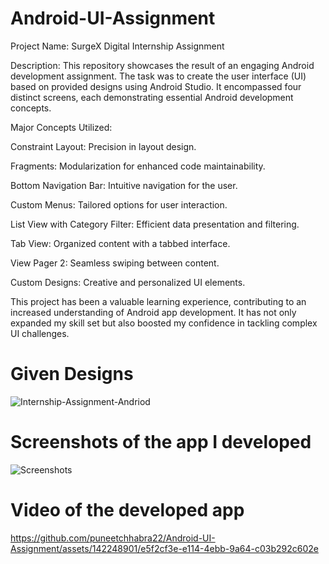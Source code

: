 # Android-UI-Assignment

Project Name: SurgeX Digital Internship Assignment

Description:
This repository showcases the result of an engaging Android development assignment. The task was to create the user interface (UI) based on provided designs using Android Studio. It encompassed four distinct screens, each demonstrating essential Android development concepts.

Major Concepts Utilized:

Constraint Layout: Precision in layout design.

Fragments: Modularization for enhanced code maintainability.

Bottom Navigation Bar: Intuitive navigation for the user.

Custom Menus: Tailored options for user interaction.

List View with Category Filter: Efficient data presentation and filtering.

Tab View: Organized content with a tabbed interface.

View Pager 2: Seamless swiping between content.

Custom Designs: Creative and personalized UI elements.


This project has been a valuable learning experience, contributing to an increased understanding of Android app development. 
It has not only expanded my skill set but also boosted my confidence in tackling complex UI challenges.
# Given Designs
![Internship-Assignment-Andriod](https://github.com/puneetchhabra22/Android-UI-Assignment/assets/142248901/9b069351-0fa7-4d35-9e6b-e4220688c411)
# Screenshots of the app I developed
![Screenshots](https://github.com/puneetchhabra22/Android-UI-Assignment/assets/142248901/918de17f-bea3-46ee-8675-ce192f69aa15)

# Video of the developed app

https://github.com/puneetchhabra22/Android-UI-Assignment/assets/142248901/e5f2cf3e-e114-4ebb-9a64-c03b292c602e

